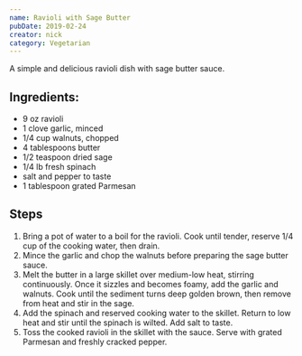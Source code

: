 ```yaml
---
name: Ravioli with Sage Butter
pubDate: 2019-02-24
creator: nick
category: Vegetarian
---
```

A simple and delicious ravioli dish with sage butter sauce.

## Ingredients:
- 9 oz ravioli
- 1 clove garlic, minced
- 1/4 cup walnuts, chopped
- 4 tablespoons butter
- 1/2 teaspoon dried sage
- 1/4 lb fresh spinach
- salt and pepper to taste
- 1 tablespoon grated Parmesan

## Steps
1. Bring a pot of water to a boil for the ravioli. Cook until tender, reserve 1/4 cup of the cooking water, then drain.
2. Mince the garlic and chop the walnuts before preparing the sage butter sauce.
3. Melt the butter in a large skillet over medium-low heat, stirring continuously. Once it sizzles and becomes foamy, add the garlic and walnuts. Cook until the sediment turns deep golden brown, then remove from heat and stir in the sage.
4. Add the spinach and reserved cooking water to the skillet. Return to low heat and stir until the spinach is wilted. Add salt to taste.
5. Toss the cooked ravioli in the skillet with the sauce. Serve with grated Parmesan and freshly cracked pepper.